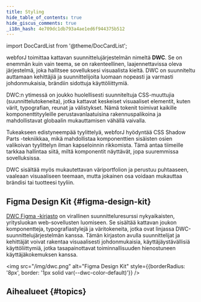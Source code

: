 ```yaml
---
title: Styling
hide_table_of_contents: true
hide_giscus_comments: true
_i18n_hash: 4e709dc1db793a4ae1ed6f944375b512
---
```

<Head>
  <style>{`
  .container {
    max-width: 65em !important;
  }
  `}</style>
</Head>

<!-- vale off -->
import DocCardList from '@theme/DocCardList';

<!-- vale on -->

webforJ toimittaa kattavan suunnittelujärjestelmän nimeltä **DWC**. Se on enemmän kuin vain teema, se on rakenteellinen, laajennettavissa oleva järjestelmä, joka hallitsee sovelluksesi visuaalista kieltä. DWC on suunniteltu auttamaan kehittäjiä ja suunnittelijoita luomaan nopeasti ja varmasti johdonmukaisia, brändiin sidottuja käyttöliittymiä.

DWC:n ytimessä on joukko huolellisesti suunniteltuja CSS-muuttujia (suunnittelutokeneita), jotka kattavat keskeiset visuaaliset elementit, kuten värit, typografian, reunat ja välistykset. Nämä tokenit toimivat kaikille komponenttityyleille perustavanlaatuisina rakennuspalikoina ja mahdollistavat globaalin mukauttamisen vähällä vaivalla.

Tukeakseen edistyneempää tyylittelyä, webforJ hyödyntää CSS Shadow Parts -tekniikkaa, mikä mahdollistaa komponenttien sisäisten osien valikoivan tyylittelyn ilman kapseloinnin rikkomista. Tämä antaa tiimeille tarkkaa hallintaa siitä, miltä komponentit näyttävät, jopa suuremmissa sovelluksissa.

DWC sisältää myös mukautettavan väriportfolion ja perustuu puhtaaseen, vaaleaan visuaaliseen teemaan, mutta jokainen osa voidaan mukauttaa brändisi tai tuotteesi tyyliin.

## Figma Design Kit {#figma-design-kit}

[DWC Figma -kirjasto](https://www.figma.com/community/file/1144573845612007198/dwc-design-kit) on virallinen suunnitteluresurssi nykyaikaisten, yritysluokan web-sovellusten luomiseen. Se sisältää kattavan joukon komponentteja, typografiastylejä ja väritokeneita, jotka ovat linjassa DWC-suunnittelujärjestelmän kanssa. Tämän kirjaston avulla suunnittelijat ja kehittäjät voivat rakentaa visuaalisesti johdonmukaisia, käyttäjäystävällisiä käyttöliittymiä, jotka tasapainottavat toiminnallisuuden hienostuneen käyttäjäkokemuksen kanssa.

<img src="/img/dwc.png" alt="Figma Design Kit" style={{borderRadius: '8px', border: '1px solid var(--dwc-color-default)'}} />

## Aihealueet {#topics}

<DocCardList className="topics-section" />
